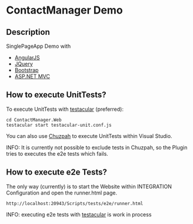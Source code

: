# ContactManager Demo

## Description

SinglePageApp Demo with

* [AngularJS](http://angularjs.org/) 
* [JQuery](http://jquery.com/) 
* [Bootstrap](http://twitter.github.com/bootstrap/)
* [ASP.NET MVC](http://www.asp.net/mvc)

## How to execute UnitTests?

To execute UnitTests with [testacular](http://vojtajina.github.com/testacular/) (preferred):

    cd ContactManager.Web
    testacular start testacular-unit.conf.js

You can also use [Chuzpah](http://chutzpah.codeplex.com/) to execute UnitTests within Visual Studio.

INFO: It is currently not possible to exclude tests in Chuzpah, 
so the Plugin tries to executes the e2e tests which fails.

## How to execute e2e Tests?

The only way (currently) is to start the Website within INTEGRATION Configuration
and open the runner.html page.

    http://localhost:20943/Scripts/tests/e2e/runner.html

INFO: executing e2e tests with [testacular](http://vojtajina.github.com/testacular/) is work in process
